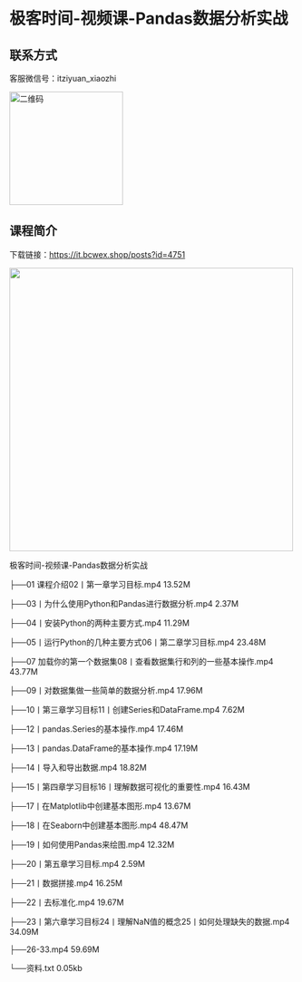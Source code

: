# 极客时间-视频课-Pandas数据分析实战

## 联系方式

客服微信号：itziyuan_xiaozhi

<img src="https://ziyuanyun.oss-cn-guangzhou.aliyuncs.com/common/20240614073449/666b82192834a.jpg" width="200" height="200" alt="二维码">

## 课程简介

下载链接：https://it.bcwex.shop/posts?id=4751

<img src="https://ziyuanyun.oss-cn-guangzhou.aliyuncs.com/yun/20241201153105/674c10b9d8b89.jpg" width="500" alt="">

  

 极客时间-视频课-Pandas数据分析实战

 ├──01 课程介绍02丨第一章学习目标.mp4 13.52M

 ├──03丨为什么使用Python和Pandas进行数据分析.mp4 2.37M

 ├──04丨安装Python的两种主要方式.mp4 11.29M

 ├──05丨运行Python的几种主要方式06丨第二章学习目标.mp4 23.48M

 ├──07 加载你的第一个数据集08丨查看数据集行和列的一些基本操作.mp4 43.77M

 ├──09丨对数据集做一些简单的数据分析.mp4 17.96M

 ├──10丨第三章学习目标11丨创建Series和DataFrame.mp4 7.62M

 ├──12丨pandas.Series的基本操作.mp4 17.46M

 ├──13丨pandas.DataFrame的基本操作.mp4 17.19M

 ├──14丨导入和导出数据.mp4 18.82M

 ├──15丨第四章学习目标16丨理解数据可视化的重要性.mp4 16.43M

 ├──17丨在Matplotlib中创建基本图形.mp4 13.67M

 ├──18丨在Seaborn中创建基本图形.mp4 48.47M

 ├──19丨如何使用Pandas来绘图.mp4 12.32M

 ├──20丨第五章学习目标.mp4 2.59M

 ├──21丨数据拼接.mp4 16.25M

 ├──22丨去标准化.mp4 19.67M

 ├──23丨第六章学习目标24丨理解NaN值的概念25丨如何处理缺失的数据.mp4 34.09M

 ├──26-33.mp4 59.69M

 └──资料.txt 0.05kb

  